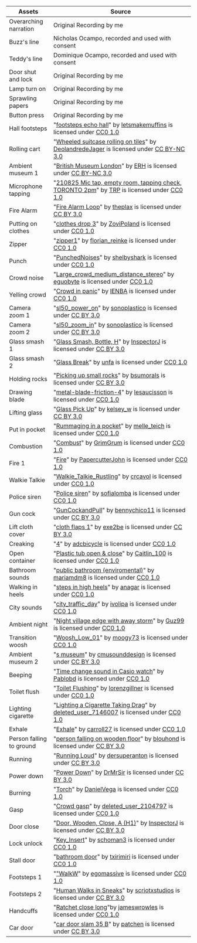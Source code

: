 | Assets      | Source |
|-----------|------------|
| Overarching narration | Original Recording by me |
| Buzz's line | Nicholas Ocampo, recorded and used with consent |
| Teddy's line | Dominique Ocampo, recorded and used with consent |
| Door shut and lock | Original Recording by me |
| Lamp turn on | Original Recording by me |
| Sprawling papers | Original Recording by me|
| Button press | Original Recording by me |
| Hall footsteps | "[footsteps echo hall](https://freesound.org/people/letsmakemuffins/sounds/536290/)" by [letsmakemuffins](https://freesound.org/people/letsmakemuffins/) is licensed under [CC0 1.0](https://creativecommons.org/publicdomain/zero/1.0/) |
| Rolling cart |  "[Wheeled suitcase rolling on tiles](https://freesound.org/people/DeolandredeJager/sounds/542973/)" by [DeolandredeJager](https://freesound.org/people/DeolandredeJager/) is licensed under [CC BY-NC 3.0](https://creativecommons.org/licenses/by-nc/3.0/) |
| Ambient museum 1 | "[British Museum London](https://freesound.org/people/ERH/sounds/58404/)" by [ERH](https://freesound.org/people/ERH/) is licensed under [CC BY-NC 3.0](https://creativecommons.org/licenses/by-nc/3.0/) |
| Microphone tapping | "[210825 Mic tap, empty room, tapping check, TORONTO 2pm](https://freesound.org/people/TRP/sounds/616981/)" by [TRP](https://freesound.org/people/TRP/) is licensed under [CC0 1.0](https://creativecommons.org/publicdomain/zero/1.0/) |
| Fire Alarm | "[Fire Alarm Loop](https://freesound.org/people/theplax/sounds/609721/)" by [theplax](https://freesound.org/people/theplax/) is licensed under [CC BY 3.0](https://creativecommons.org/licenses/by/3.0/) |
| Putting on clothes | "[clothes drop 3](https://freesound.org/people/ZoviPoland/sounds/517724/)" by [ZoviPoland](https://freesound.org/people/ZoviPoland/) is licensed under [CC0 1.0](https://creativecommons.org/publicdomain/zero/1.0/) |
| Zipper | "[zipper1](https://freesound.org/people/florian_reinke/sounds/63515/)" by [florian_reinke](https://freesound.org/people/florian_reinke/) is licensed under [CC0 1.0](https://creativecommons.org/publicdomain/zero/1.0/) |
| Punch | "[PunchedNoises](https://freesound.org/people/shelbyshark/sounds/444703/)" by [shelbyshark](https://freesound.org/people/shelbyshark/) is licensed under [CC0 1.0](https://creativecommons.org/publicdomain/zero/1.0/) |
| Crowd noise | "[Large_crowd_medium_distance_stereo](https://freesound.org/people/eguobyte/sounds/360703/)" by [eguobyte](https://freesound.org/people/eguobyte/) is licensed under [CC0 1.0](https://creativecommons.org/publicdomain/zero/1.0/) |
| Yelling crowd | "[Crowd in panic](https://freesound.org/people/IENBA/sounds/491405/)" by [IENBA](https://freesound.org/people/IENBA/) is licensed under [CC0 1.0](https://creativecommons.org/publicdomain/zero/1.0/)|
| Camera zoom 1 | "[sl50_power_on](https://freesound.org/people/sonoplastico/sounds/98003/)" by [sonoplastico](https://freesound.org/people/sonoplastico/) is licensed under [CC BY 3.0](https://creativecommons.org/licenses/by/3.0/) |
| Camera zoom 2 | "[sl50_zoom_in](https://freesound.org/people/sonoplastico/sounds/98004/)" by [sonoplastico](https://freesound.org/people/sonoplastico/) is licensed under [CC BY 3.0](https://creativecommons.org/licenses/by/3.0/) |
| Glass smash 1 | "[Glass Smash, Bottle, H](https://freesound.org/people/InspectorJ/sounds/344269/)" by [InspectorJ](https://freesound.org/people/InspectorJ/) is licensed under [CC BY 3.0](https://creativecommons.org/licenses/by/3.0/) |
| Glass smash 2 | "[Glass Break](https://freesound.org/people/unfa/sounds/221528/)" by [unfa](https://freesound.org/people/unfa/) is licensed under [CC0 1.0](https://creativecommons.org/publicdomain/zero/1.0/) |
| Holding rocks | "[Picking up small rocks](https://freesound.org/people/bsumorals/sounds/416267/)" by [bsumorals](https://freesound.org/people/bsumorals/) is licensed under [CC BY 3.0](https://creativecommons.org/licenses/by/3.0/) |
| Drawing blade | "[metal-blade-friction-4](https://freesound.org/people/lesaucisson/sounds/585237/)" by [lesaucisson](https://freesound.org/people/lesaucisson/) is licensed under [CC0 1.0](https://creativecommons.org/publicdomain/zero/1.0/) |
| Lifting glass | "[Glass Pick Up](https://freesound.org/people/kelsey_w/sounds/467058/)" by [kelsey_w](https://freesound.org/people/kelsey_w/) is licensed under [CC BY 3.0](https://creativecommons.org/licenses/by/3.0/) |
| Put in pocket | "[Rummaging in a pocket](https://freesound.org/people/melle_teich/sounds/565969/)" by [melle_teich](https://freesound.org/people/melle_teich/) is licensed under [CC0 1.0](https://creativecommons.org/publicdomain/zero/1.0/) |
| Combustion | "[Combust](https://freesound.org/people/GrimGrum/sounds/412558/)" by [GrimGrum](https://freesound.org/people/GrimGrum/) is licensed under [CC0 1.0](https://creativecommons.org/publicdomain/zero/1.0/) |
| Fire 1 | "[Fire](https://freesound.org/people/PapercutterJohn/sounds/325179/)" by [PapercutterJohn](https://freesound.org/people/PapercutterJohn/) is licensed under [CC0 1.0](https://creativecommons.org/publicdomain/zero/1.0/) |
| Walkie Talkie | "[Walkie_Talkie_Rustling](https://freesound.org/people/crcavol/sounds/154644/)" by [crcavol](https://freesound.org/people/crcavol/) is licensed under [CC0 1.0](https://creativecommons.org/publicdomain/zero/1.0/) |
| Police siren | "[Police siren](https://freesound.org/people/sofialomba/sounds/469411/)" by [sofialomba](https://freesound.org/people/sofialomba/) is licensed under [CC0 1.0](https://creativecommons.org/publicdomain/zero/1.0/) |
| Gun cock | "[GunCockandPull](https://freesound.org/people/bennychico11/sounds/43991/)" by [bennychico11](https://freesound.org/people/bennychico11/) is licensed under [CC BY 3.0](https://creativecommons.org/licenses/by/3.0/) |
| Lift cloth cover | "[cloth flaps 1](https://freesound.org/people/exe2be/sounds/512740/)" by [exe2be](https://freesound.org/people/exe2be/) is licensed under [CC BY 3.0](https://creativecommons.org/licenses/by/3.0/) |
| Creaking | "[4](https://freesound.org/people/adcbicycle/sounds/13837/)" by [adcbicycle](https://freesound.org/people/adcbicycle/) is licensed under [CC0 1.0](https://creativecommons.org/publicdomain/zero/1.0/) |
| Open container | "[Plastic tub open & close](https://freesound.org/people/Caitlin_100/sounds/398400/)" by [Caitlin_100](https://freesound.org/people/Caitlin_100/) is licensed under [CC0 1.0](https://creativecommons.org/publicdomain/zero/1.0/) |
| Bathroom sounds | "[public bathroom (enviromental)](https://freesound.org/people/mariamdm8/sounds/324122/)" by [mariamdm8](https://freesound.org/people/mariamdm8/) is licensed under [CC0 1.0](https://creativecommons.org/publicdomain/zero/1.0/) |
| Walking in heels | "[steps in high heels](https://freesound.org/people/anagar/sounds/267933/)" by [anagar](https://freesound.org/people/anagar/) is licensed under [CC0 1.0](https://creativecommons.org/publicdomain/zero/1.0/) |
| City sounds | "[city_traffic_day](https://freesound.org/people/ivolipa/sounds/261344/)" by [ivolipa](https://freesound.org/people/ivolipa/) is licensed under [CC0 1.0](https://creativecommons.org/publicdomain/zero/1.0/) |
| Ambient night | "[Night village edge with away storm](https://freesound.org/people/Guz99/sounds/583740/)" by [Guz99](https://freesound.org/people/Guz99/) is licensed under [CC0 1.0](https://creativecommons.org/publicdomain/zero/1.0/) |
| Transition woosh | "[Woosh_Low_01](https://freesound.org/people/moogy73/sounds/425693/)" by [moogy73](https://freesound.org/people/moogy73/) is licensed under [CC0 1.0](https://creativecommons.org/publicdomain/zero/1.0/) |
| Ambient museum 2 | "[s museum](https://freesound.org/people/cmusounddesign/sounds/89067/)" by [cmusounddesign](https://freesound.org/people/cmusounddesign/) is licensed under [CC BY 3.0](https://creativecommons.org/licenses/by/3.0/) |
| Beeping | "[Time change sound in Casio watch](https://freesound.org/people/Pablobd/sounds/492481/)" by [Pablobd](https://freesound.org/people/Pablobd/) is licensed under [CC0 1.0](https://creativecommons.org/publicdomain/zero/1.0/) |
| Toilet flush | "[Toilet Flushing](https://freesound.org/people/lorenzgillner/sounds/274448/)" by [lorenzgillner](https://freesound.org/people/lorenzgillner/) is licensed under [CC0 1.0](https://creativecommons.org/publicdomain/zero/1.0/) |
| Lighting cigarette | "[Lighting a Cigarette Taking Drag](https://freesound.org/people/deleted_user_7146007/sounds/383764/)" by [deleted_user_7146007](https://freesound.org/people/deleted_user_7146007/) is licensed under [CC0 1.0](https://creativecommons.org/publicdomain/zero/1.0/) |
| Exhale | "[Exhale](https://freesound.org/people/carroll27/sounds/151920/)" by [carroll27](https://freesound.org/people/carroll27/) is licensed under [CC0 1.0](https://creativecommons.org/publicdomain/zero/1.0/) |
| Person falling to ground | "[person falling on wooden floor](https://freesound.org/people/blouhond/sounds/440583/)" by [blouhond](https://freesound.org/people/blouhond/) is licensed under [CC BY 3.0](https://creativecommons.org/licenses/by/3.0/) |
| Running | "[Running Loud](https://freesound.org/people/dersuperanton/sounds/435853/)" by [dersuperanton](https://freesound.org/people/dersuperanton/) is licensed under [CC BY 3.0](https://creativecommons.org/licenses/by/3.0/) |
| Power down | "[Power Down](https://freesound.org/people/DrMrSir/sounds/529558/)" by [DrMrSir](https://freesound.org/people/DrMrSir/) is licensed under [CC BY 3.0](https://creativecommons.org/licenses/by/3.0/) |
| Burning | "[Torch](https://freesound.org/people/DanielVega/sounds/479338/)" by [DanielVega](https://freesound.org/people/DanielVega/) is licensed under [CC0 1.0](https://creativecommons.org/publicdomain/zero/1.0/) |
| Gasp | "[Crowd gasp](https://freesound.org/people/deleted_user_2104797/sounds/324895/)" by [deleted_user_2104797](https://freesound.org/people/deleted_user_2104797/) is licensed under [CC0 1.0](https://creativecommons.org/publicdomain/zero/1.0/) |
| Door close | "[Door, Wooden, Close, A (H1)](https://freesound.org/people/InspectorJ/sounds/411791/)" by [InspectorJ](https://freesound.org/people/InspectorJ/) is licensed under [CC BY 3.0](https://creativecommons.org/licenses/by/3.0/) |
| Lock unlock | "[Key_Insert](https://freesound.org/people/schoman3/sounds/506912/)" by [schoman3](https://freesound.org/people/schoman3/) is licensed under [CC0 1.0](https://creativecommons.org/publicdomain/zero/1.0/) |
| Stall door | "[bathroom door](https://freesound.org/people/txirimiri/sounds/185780/)" by [txirimiri](https://freesound.org/people/txirimiri/) is licensed under [CC0 1.0](https://creativecommons.org/publicdomain/zero/1.0/) |
| Footsteps 1 | "["WalkW](https://freesound.org/people/egomassive/sounds/536800/)" by [egomassive](https://freesound.org/people/egomassive/) is licensed under [CC0 1.0](https://creativecommons.org/publicdomain/zero/1.0/) |
| Footsteps 2 | "[Human Walks in Sneaks](https://freesound.org/people/scriotxstudios/sounds/348752/)" by [scriotxstudios](https://freesound.org/people/scriotxstudios/) is licensed under [CC BY 3.0](https://creativecommons.org/licenses/by/3.0/) |
| Handcuffs | "[Ratchet close long](https://freesound.org/people/jameswrowles/sounds/437230/)"by [jameswrowles](https://freesound.org/people/jameswrowles/) is licensed under [CC0 1.0](https://creativecommons.org/publicdomain/zero/1.0/) |
| Car door | "[car door slam 35 B](https://freesound.org/people/patchen/sounds/20188/)" by [patchen](https://freesound.org/people/patchen/) is licensed under [CC BY 3.0](https://creativecommons.org/licenses/by/3.0/) |







